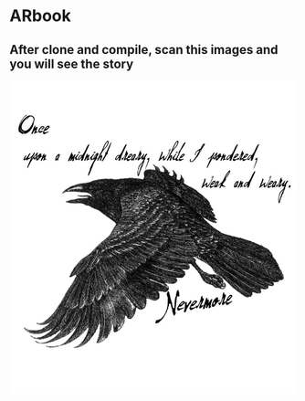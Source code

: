 # ARbook

## After clone and compile, scan this images and you will see the story

![The Raven](app/src/main/assets/raven.jpg)